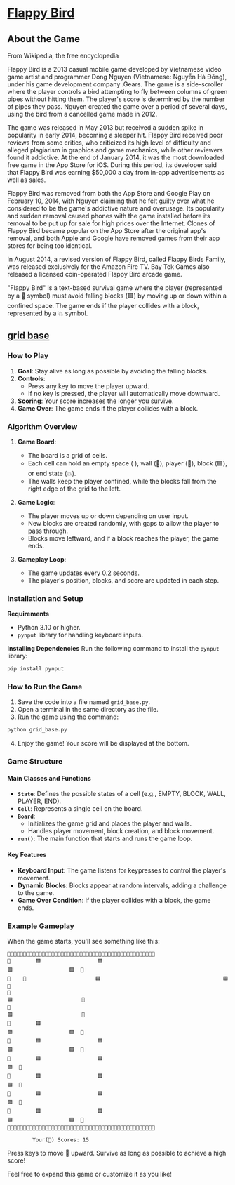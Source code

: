 # [Flappy Bird](https://en.wikipedia.org/wiki/Flappy_Bird)

## About the Game

From Wikipedia, the free encyclopedia


Flappy Bird is a 2013 casual mobile game developed by Vietnamese video game artist and programmer Dong Nguyen (Vietnamese: Nguyễn Hà Đông), under his game development company .Gears. The game is a side-scroller where the player controls a bird attempting to fly between columns of green pipes without hitting them. The player's score is determined by the number of pipes they pass. Nguyen created the game over a period of several days, using the bird from a cancelled game made in 2012.

The game was released in May 2013 but received a sudden spike in popularity in early 2014, becoming a sleeper hit. Flappy Bird received poor reviews from some critics, who criticized its high level of difficulty and alleged plagiarism in graphics and game mechanics, while other reviewers found it addictive. At the end of January 2014, it was the most downloaded free game in the App Store for iOS. During this period, its developer said that Flappy Bird was earning $50,000 a day from in-app advertisements as well as sales.

Flappy Bird was removed from both the App Store and Google Play on February 10, 2014, with Nguyen claiming that he felt guilty over what he considered to be the game's addictive nature and overusage. Its popularity and sudden removal caused phones with the game installed before its removal to be put up for sale for high prices over the Internet. Clones of Flappy Bird became popular on the App Store after the original app's removal, and both Apple and Google have removed games from their app stores for being too identical.

In August 2014, a revised version of Flappy Bird, called Flappy Birds Family, was released exclusively for the Amazon Fire TV. Bay Tek Games also released a licensed coin-operated Flappy Bird arcade game.


"Flappy Bird" is a text-based survival game where the player (represented by a 🐣 symbol) must avoid falling blocks (🟪) by moving up or down within a confined space. The game ends if the player collides with a block, represented by a 💥 symbol.

## [grid base](./grid_base.py)


### **How to Play**

1. **Goal**: Stay alive as long as possible by avoiding the falling blocks.
2. **Controls**:
   - Press any key to move the player upward.
   - If no key is pressed, the player will automatically move downward.
3. **Scoring**: Your score increases the longer you survive.
4. **Game Over**: The game ends if the player collides with a block.


### **Algorithm Overview**
1. **Game Board**:
   - The board is a grid of cells.
   - Each cell can hold an empty space (  ), wall (🔹), player (🐣), block (🟪), or end state (💥).
   - The walls keep the player confined, while the blocks fall from the right edge of the grid to the left.

2. **Game Logic**:
   - The player moves up or down depending on user input.
   - New blocks are created randomly, with gaps to allow the player to pass through.
   - Blocks move leftward, and if a block reaches the player, the game ends.

3. **Gameplay Loop**:
   - The game updates every 0.2 seconds.
   - The player's position, blocks, and score are updated in each step.



### **Installation and Setup**

**Requirements**
- Python 3.10 or higher.
- `pynput` library for handling keyboard inputs.

**Installing Dependencies**
Run the following command to install the `pynput` library:

```bash
pip install pynput
```



### **How to Run the Game**

1. Save the code into a file named `grid_base.py`.
2. Open a terminal in the same directory as the file.
3. Run the game using the command:

```bash
python grid_base.py
```

4. Enjoy the game! Your score will be displayed at the bottom.



### **Game Structure**

#### **Main Classes and Functions**
- **`State`**: Defines the possible states of a cell (e.g., EMPTY, BLOCK, WALL, PLAYER, END).
- **`Cell`**: Represents a single cell on the board.
- **`Board`**:
  - Initializes the game grid and places the player and walls.
  - Handles player movement, block creation, and block movement.
- **`run()`**: The main function that starts and runs the game loop.

#### **Key Features**
- **Keyboard Input**: The game listens for keypresses to control the player's movement.
- **Dynamic Blocks**: Blocks appear at random intervals, adding a challenge to the game.
- **Game Over Condition**: If the player collides with a block, the game ends.



### **Example Gameplay**

When the game starts, you'll see something like this:

```
🔹🔹🔹🔹🔹🔹🔹🔹🔹🔹🔹🔹🔹🔹🔹🔹🔹🔹🔹🔹🔹🔹🔹🔹🔹🔹🔹🔹🔹🔹🔹🔹🔹🔹🔹🔹🔹🔹🔹🔹🔹🔹🔹🔹🔹🔹🔹
🔹        🟪                  🟪                                       🟪                  🟪  🔹
🔹    🐣                      🟪                                       🟪                      🔹
🔹                                                                     🟪                      🔹
🔹                                                                     🟪                      🔹
🔹        🟪                                                           🟪                  🟪  🔹
🔹        🟪                  🟪                                       🟪                  🟪  🔹
🔹        🟪                  🟪                                                           🟪  🔹
🔹        🟪                  🟪                                                           🟪  🔹
🔹        🟪                  🟪                                                           🟪  🔹
🔹        🟪                  🟪                                       🟪                  🟪  🔹
🔹🔹🔹🔹🔹🔹🔹🔹🔹🔹🔹🔹🔹🔹🔹🔹🔹🔹🔹🔹🔹🔹🔹🔹🔹🔹🔹🔹🔹🔹🔹🔹🔹🔹🔹🔹🔹🔹🔹🔹🔹🔹🔹🔹🔹🔹🔹

        Your(🐣) Scores: 15
```

Press keys to move 🐣 upward. Survive as long as possible to achieve a high score!



Feel free to expand this game or customize it as you like!
